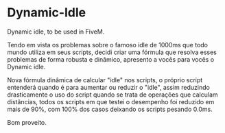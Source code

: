# Dynamic-Idle
Dynamic idle, to be used in FiveM.

Tendo em vista os problemas sobre o famoso idle de 1000ms que todo mundo utiliza em seus scripts, decidi criar uma fórmula que resolva esses problemas de forma robusta e dinâmico, apresento a vocês para vocês o Dynamic idle.

Nova fórmula dinâmica de calcular "idle" nos scripts, o próprio script entenderá quando é para aumentar ou reduzir o "idle", assim reduzindo drasticamente o uso do script quando se trata de operações que calculam distâncias, todos os scripts em que testei o desempenho foi reduzido em mais de 90%, com 100% dos casos deixando os scripts pesando 0.0ms.

Bom proveito.

